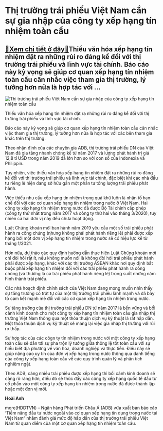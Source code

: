 Thị trường trái phiếu Việt Nam cần sự gia nhập của công ty xếp hạng tín nhiệm toàn cầu
======================================================================================

[:gift:Xem chi tiết ở đây:gift:](https://hddtvn.com/thi-truong-trai-phieu-viet-nam-can-su-gia-nhap-cua-cong-ty-xep-hang-tin-nhiem-toan-cau/)Thiếu văn hóa xếp hạng tín nhiệm đặt ra những rủi ro đáng kể đối với thị trường trái phiếu và lĩnh vực tài chính. Báo cáo này kỳ vọng sẽ giúp cơ quan xếp hạng tín nhiệm toàn cầu cân nhắc việc tham gia thị trường, lý tưởng hơn nữa là hợp tác với …
------------------------------------------------------------------------------------------------------------------------------------------------------------------------------------------------------------------------------------------------------





![Thị trường trái phiếu Việt Nam cần sự gia nhập của công ty xếp hạng tín nhiệm toàn cầu](https://hddtvn.com/wp-content/uploads/2021/01/5133_trai-phieu-dn.png "Thị trường trái phiếu Việt Nam cần sự gia nhập của công ty xếp hạng tín nhiệm toàn cầu")


Thiếu văn hóa xếp hạng tín nhiệm đặt ra những rủi ro đáng kể đối với thị trường trái phiếu và lĩnh vực tài chính.



Báo cáo này kỳ vọng sẽ giúp cơ quan xếp hạng tín nhiệm toàn cầu cân nhắc việc tham gia thị trường, lý tưởng hơn nữa là hợp tác với các bên tham gia khác trên thị trường.


Theo nhận định của các chuyên gia ADB, thị trường trái phiếu DN của Việt Nam đã gia tăng nhanh chóng kể từ năm 2017 và lượng phát hành trị giá 12,8 tỉ USD trong năm 2019 đã lớn hơn so với con số của Indonexia và Philippin.


Tuy nhiên, việc thiếu văn hóa xếp hạng tín nhiệm đặt ra những rủi ro đáng kể đối với thị trường trái phiếu và lĩnh vực tài chính, đặc biệt khi các nhà đầu tư riêng lẻ hiện đang sở hữu gần một phần tư tổng lượng trái phiếu phát hành.


Việc thiếu nhu cầu xếp hạng tín nhiệm trong quá khứ luôn là nhân tố hạn chế đối với các cơ quan xếp hạng tín nhiệm trong nước ở Việt Nam. Hai công ty xếp hạng tín nhiệm trong nước đã được Bộ Tài chính cấp phép (công ty thứ nhất trong năm 2017 và công ty thứ hai vào tháng 3/2020), tuy nhiên cả hai đơn vị này đều chưa hoạt động.


Luật Chứng khoán mới ban hành năm 2019 yêu cầu một số trái phiếu phát hành ra công chúng (nhưng không phải phát hành riêng lẻ) phải được xếp hạng bởi một đơn vị xếp hạng tín nhiệm trong nước sẽ có hiệu lực kể từ tháng 1/2021.


Hơn nữa, dự thảo các quy định hướng dẫn thực hiện Luật Chứng khoán mới chỉ đòi hỏi rất ít, nếu không muốn nói là không đòi hỏi trái phiếu phát hành phải được xếp hạng, khác với các thị trường ASEAN khác nơi quy định bắt buộc phải xếp hạng tín nhiệm đối với các trái phiếu phát hành ra công chúng (và thường là cả trái phiếu phát hành riêng lẻ) trong suốt những năm hình thành trái phiếu.


Các nhà hoạch định chính sách của Việt Nam đang mong muốn nhìn thấy sự tăng trưởng có trật tự của một thị trường trái phiếu lành mạnh và đã bày tỏ cam kết mạnh mẽ đối với các cơ quan xếp hạng tín nhiệm trong nước.


Sự tăng trưởng của thị trường trái phiếu DN từ năm 2017 là bền vững và bối cảnh kinh doanh cho một công ty xếp hạng tín nhiệm toàn cầu gia nhập thị trường Việt Nam thông qua một thỏa thuận dịch vụ kỹ thuật là rất hấp dẫn. Một thỏa thuận dịch vụ kỹ thuật sẽ mang lại việc gia nhập thị trường với rủi ro thấp.


Sự hợp tác của các côgn ty tín nhiệm trong nước với một công ty xếp hạng toàn cầu sẽ dẫn tới sự pha trộn lý tưởng giữa thông lệ tốt toàn cầu với sự hiểu biết địa phương về văn hóa, doanh nghiệp và thực tiễn. Điều này sẽ giúp nâng cao uy tín của đơn vị xếp hạng trong nước thông qua danh tiếng của công ty xếp hạng toàn cầu về các quy trình quản lý và phân tích nghiêm ngặt.


Theo ADB, càng nhiều trái phiếu được xếp hạng thì bối cảnh kinh doanh sẽ càng rõ ràng hơn, điều đó sẽ thúc đẩy các công ty xếp hạng quốc tế đầu tư cổ phần vào một công ty xếp hạng tín nhiệm trong nước đã được thành lập hoặc một đơn vị mới.




**Hoài Anh**



more(HDDTVN) – Ngân hàng Phát triển Châu Á (ADB) vừa xuất bản báo cáo ‘Tiềm năng đầu tư nước ngoài vào cơ quan xếp hạng tín dụng trong nước tại Việt Nam” nhằm đánh giá mức độ hấp dẫn của thị trường trái phiếu Việt Nam từ quan điểm của một cơ quan xếp hạng tín nhiệm toàn cầu.

